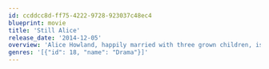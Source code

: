 ```yaml
---
id: ccddcc8d-ff75-4222-9728-923037c48ec4
blueprint: movie
title: 'Still Alice'
release_date: '2014-12-05'
overview: 'Alice Howland, happily married with three grown children, is a renowned linguistics professor who starts to forget words. When she receives a devastating diagnosis, Alice and her family find their bonds tested.'
genres: '[{"id": 18, "name": "Drama"}]'
---
```

